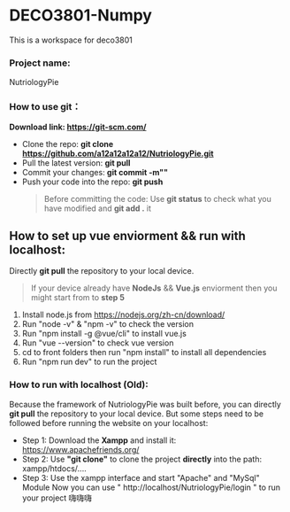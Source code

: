 # DECO3801-Numpy

This is a workspace for deco3801

### Project name:

NutriologyPie



### How to use git：

**Download link: https://git-scm.com/**

- Clone the repo: **git clone https://github.com/a12a12a12a12/NutriologyPie.git**
- Pull the latest version: **git pull**
- Commit your changes: **git commit -m""**
- Push your code into the repo: **git push**
  > Before committing the code: Use **git status** to check what you have modified and **git add .** it

## How to set up vue enviorment && run with localhost:

Directly **git pull** the repository to your local device.
> If your device already have **NodeJs** && **Vue.js** enviorment then you might start from to **step 5**

1. Install node.js from https://nodejs.org/zh-cn/download/
2. Run "node -v" & "npm -v" to check the version
3. Run "npm install -g @vue/cli" to install vue.js
4. Run "vue --version" to check vue version
5. cd to front folders then run "npm install" to install all dependencies
6. Run "npm run dev" to run the project

### How to run with localhost (Old):

Because the framework of NutriologyPie was built before, you can directly **git pull** the repository to your local device.
But some steps need to be followed before running the website on your localhost:

- Step 1: Download the **Xampp** and install it: https://www.apachefriends.org/
- Step 2: Use **"git clone"** to clone the project **directly** into the path: xampp/htdocs/....
- Step 3: Use the xampp interface and start "Apache" and "MySql" Module
  Now you can use " http://localhost/NutriologyPie/login " to run your project
  嗨嗨嗨
